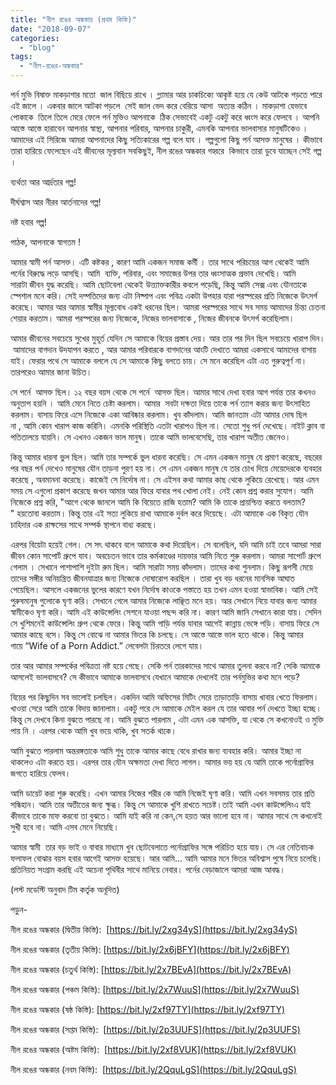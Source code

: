 ```yaml
---
title: "নীল রঙের অন্ধকার (প্রথম কিস্তি)"
date: "2018-09-07"
categories: 
  - "blog"
tags: 
  - "নীল-রঙের-অন্ধকার"
---
```


পর্ন মুভি বিষাক্ত মাকড়াশার মতো  জাল বিছিয়ে রাখে । গ্ল্যামার আর চাকচিক্যে আকৃষ্ট হয়ে যে কেউ আটকে পড়তে পারে এই জালে । একবার জালে আটকা পড়লে  সেই জাল ভেদ করে বেরিয়ে আসা  অত্যন্ত কঠিন । মাকড়াশা যেভাবে পোকাকে  তিলে তিলে মেরে ফেলে পর্ন মুভিও আপনাকে  ঠিক সেভাবেই একটু একটু করে ধ্বংস করে ফেলবে । আপনি আস্তে আস্তে হারাবেন আপনার স্বাস্থ্য, আপনার পরিবার, আপনার চাকুরী, এমনকি আপনার ভালবাসার মানুষটিকেও । আমাদের এই সিরিজে আমরা আপনাদের কিছু সত্যিকারের গল্প বলে যাব । গল্পগুলো কিছু পর্ন আসক্ত মানুষের । কীভাবে তারা হারিয়ে ফেলেছেন এই জীবনের মূল্যবান সবকিছুই, নীল রঙের অন্ধকার গহ্বরে  কিভাবে তারা ডুবে যাচ্ছেন সেই গল্প ।

ব্যর্থতা আর আর্দ্রতার গল্প!

দীর্ঘশ্বাস আর নীরব আর্তনাদের গল্প!

নষ্ট হবার গল্প!

পাঠক, আপনাকে স্বাগতম !

আমার স্বামী পর্ন আসক্ত। এটি কষ্টকর , কারণ আমি একজন সমাজ কর্মী । তার সাথে পরিচয়ের আগ থেকেই আমি পর্নের বিরুদ্ধে লড়ে আসছি। আমি  ব্যক্তি, পরিবার, এবং সমাজের উপর তার ধ্বংসাত্মক প্রভাব দেখেছি। আমি সারাটা জীবন যুদ্ধ করেছি। আমি ছোটবেলা থেকেই উত্ত্যাক্তকারীর কবলে পড়েছি, কিন্তু আমি সেক্স এবং যৌনতাকে স্পেশাল মনে করি। সেই দম্পতিদের জন্য এটা নিষ্পাপ এবং পবিত্র একটা উপহার যারা পরস্পরের প্রতি নিজেকে উৎসর্গ করেছে। আমার আর আমার স্বামীর মূল্যবোধ একই ধরনের ছিল। আমরা পরস্পরের সাথে সব সময় আমাদের চিন্তা চেতনা শেয়ার করতাম। আমরা পরস্পরের জন্য নিজেকে, নিজের ভালবাসাকে , নিজের জীবনকে উৎসর্গ করেছিলাম।

আমার জীবনের সবচেয়ে সুখের মুহূর্ত যেদিন সে আমাকে বিয়ের প্রস্তাব দেয়। আর তার পর দিন ছিল সবচেয়ে খারাপ দিন। আমাদের বাগদান উদযাপন করতে , আর আমার পরিবারকে বাগদানের আংটি দেখাতে আমরা একসাথে আমাদের বাসায় যাই। ফেরার পথে সে আমাকে বললে যে সে আমাকে কিছু বলতে চায়। সে মনে করেছিল এটা এত গুরুত্বপূর্ণ না। তারপরেও আমার জানা উচিত।

সে পর্নে  আসক্ত ছিল। ১২ বছর বয়স থেকে সে পর্নে  আসক্ত ছিল। আমার সাথে দেখা হবার আগ পর্যন্ত তার কখনও অনুতাপ হয়নি । আমি মেনে নিতে চেষ্টা করলাম। আমার  সবটা দক্ষতা দিয়ে তাকে পর্ন ত্যাগ করার জন্য উৎসাহিত করলাম। বাসায় ফিরে এসে নিজেকে একা আবিষ্কার করলাম। খুব কাঁদলাম। আমি জানতাম এটা আমার দোষ ছিল না , আমি কোন খারাপ কাজ করিনি। এমনকি পরিস্থিতি এতটা খারাপও ছিল না। সেতো শুধু পর্ন দেখেছে। নাইট ক্লাব বা পতিতালয়ে যায়নি। সে এখনও একজন ভাল মানুষ। তাকে আমি ভালবেসেছি, তার খারাপ অতীত জেনেও।

কিন্তু আমার ধারনা ভুল ছিল। আমি তার সম্পর্কে ভুল ধারনা করেছি। সে এমন একজন মানুষ যে প্রমাণ করেছে, বছরের পর বছর পর্ন দেখেও মানুষের যৌন তাড়না পুরণ হয় না। সে এমন একজন মানুষ যে তার চোখ দিয়ে মেয়েদেরকে ব্যবহার করেছে , অবমাননা করেছে। কাজেই সে নির্দোষ না। সে এইসব কথা আমার কাছ থেকে লুকিয়ে রেখেছে। আর এমন সময় সে এগুলো প্রকাশ করেছে জখন আমার আর ফিরে যাবার পথ খোলা নেই। নেই কোন প্রশ্ন করার সুযোগ। আমি নিজেকে প্রশ্ন করি, "আগে থেকে জানলে আমি কি বিয়েতে রাজি হতাম? আমি কি তাকে প্রায়শ্চিত্ত করতে বলতাম? " হয়তোবা করতাম। কিন্তু তার এই সত্য লুকিয়ে রাখা আমাকে দুর্বল করে দিয়েছে। এটা আমাকে এক বিকৃত যৌন চাহিদার এক রাক্ষসের সাথে সম্পর্ক স্থাপনে বাধ্য করছে।

এরপর বিয়েটা হয়েই গেল। সে সৎ থাকবে বলে আমাকে কথা দিয়েছিল। সে বলেছিল, যদি আমি চাই তবে আমরা সারা জীবন কোন সাপোর্ট গ্রুপে যাব। অবচেতন ভাবে তার কর্মকাণ্ডের দায়ভার আমি নিতে শুরু করলাম। আমরা সাপোর্ট গ্রুপে গেলাম । সেখানে পাশাপাশি দুইটা রুম ছিল। আমি সারাটা সময় কাঁদলাম। তাদের কথা শুনলাম। কিছু রূপসী মেয়ে তাদের সঙ্গীর অনিয়ন্ত্রিত জীবনযাত্রার জন্য নিজেকে দোষারোপ করছিল । তারা খুব বড় ধরনের মানসিক আঘাত পেয়েছিল। আসলে একজনের ভুলের কারণে যখন নির্দোষ কাওকে পস্তাতে হয় তখন এমন হওয়া স্বাভাবিক। আমি সেই পুরুষমানুষ গুলোকে ঘৃণা করি। সেখানে গেলে আমার নিজেকে লাঞ্ছিত মনে হয়। আর সেখানে নিয়ে যাবার জন্য আমার স্বামীকেও ঘৃণা করি। আমি এই কাউন্সেলিং সেশনে যাওয়া পছন্দ করি না। কারণ আমি জানি সেখানে কারা যায়। সেদিন সে খুশিমনেই কাউন্সেলিং গ্রুপ থেকে ফেরে। কিন্তু আমি গাড়ি পর্যন্ত যাবার আগেই কান্নায় ভেঙ্গে পড়ি। বাসায় ফিরে সে আমার কাছে বসে। কিন্তু সে বোঝে না আমার ভিতর কি চলছে। সে আস্তে আস্তে ভাল হতে থাকে। কিন্তু আমার গায়ে “Wife of a Porn Addict.” লেবেলটা চিরতরে লেগে যায়।

তার আর আমার সম্পর্কের পবিত্রতা নষ্ট হয়ে গেছে। সেকি পর্ন তারকাদের সাথে আমার তুলনা করবে না? সেকি আমাকে আসলেই ভালবাসবে? সে কীভাবে আমাকে ভালবাসবে যেখানে আমাকে দেখলেই তার পর্নমুভির কথা মনে পড়ে?

বিয়ের পর কিছুদিন সব ভালোই চলছিল। একদিন আমি অফিসের মিটিং সেরে তাড়াতাড়ি বাসায় খাবার খেতে ফিরলাম। খাওয়া সেরে আমি তাকে বিদায় জানালাম। একটু পরে সে আমাকে মেইল করল যে তার আবার পর্ন দেখতে ইচ্ছা হচ্ছে। কিন্তু সে দেখবে কিনা বুঝতে পারছে না। আমি বুঝতে পারলাম , এটা এমন এক আসক্তি, যা থেকে সে কখনোওই ও মুক্তি পায় নি । এরপর থেকে আমি খুব ভয়ে থাকি, খুব সতর্ক থাকে।

আমি বুঝতে পারলাম অন্তরঙ্গতাকে আমি শুধু তাকে আমার কাছে বেধে রাখার জন্য ব্যবহার করি। আমার ইচ্ছা না থাকলেও এটা করতে হয়। এরপর তার যৌন অক্ষমতা দেখা দিতে লাগল। আমার ভয় হয় যে আমি তাকে পর্নোগ্রাফির জগতে হারিয়ে ফেলব।

আমি ডায়েট করা শুরু করেছি। এখন আমার নিজের শরীর কে আমি নিজেই ঘৃণা করি। আমি এখন সবসময় তার প্রতি সন্ধিহান। আমি তার অতীতের জন্য ক্ষুব্ধ। কিন্তু সে আমাকে খুশি রাখতে সচেষ্ট।তাই আমি এখন কাউন্সেলিংএ যাই কীভাবে তাকে মাফ করবো তা বুঝতে। আমি যাই করি না কেন,সে হয়ত আর ভালো হবে না। আমার সাথে সে কখনোই সুখী হবে না। আমি এসব মেনে নিয়েছি।

আমার স্বামী  তার বড় ভাই ও বাবার মাধ্যমে খুব ছোটবেলাতে পর্নোগ্রাফির সঙ্গে পরিচিত হয়ে যায়। সে এর নেতিবাচক ফলাফল বোঝার বয়স হবার আগেই আসক্ত হয়েছে। আর আমি... আমি আমার মনে ভিতর অবিশ্বাস পুষে নিয়ে চলেছি। প্রতিনিয়ত সংগ্রাম করছি এই অচেনা পৃথিবীর সাথে মানিয়ে নেবার। পর্নের বেড়াজালে আমরা আজ আবদ্ধ।

(লস্ট মডেস্টি অনুবাদ টিম কর্তৃক অনূদিত)

পড়ুন-

নীল রঙের অন্ধকার (দ্বিতীয় কিস্তি):  [https://bit.ly/2xg34yS](https://bit.ly/2xg34yS)

নীল রঙের অন্ধকার (তৃতীয় কিস্তি): [https://bit.ly/2x6jBFY](https://bit.ly/2x6jBFY)

নীল রঙের অন্ধকার (চতুর্থ কিস্তি): [https://bit.ly/2x7BEvA](https://bit.ly/2x7BEvA)

নীল রঙের অন্ধকার (পঞ্চম কিস্তি): [https://bit.ly/2x7WuuS](https://bit.ly/2x7WuuS)

নীল রঙের অন্ধকার (ষষ্ঠ কিস্তি): [https://bit.ly/2xf97TY](https://bit.ly/2xf97TY)

নীল রঙের অন্ধকার (সপ্তম কিস্তি):  [https://bit.ly/2p3UUFS](https://bit.ly/2p3UUFS)

নীল রঙের অন্ধকার (অষ্টম কিস্তি):  [https://bit.ly/2xf8VUK](https://bit.ly/2xf8VUK)

নীল রঙের অন্ধকার (নবম কিস্তি):  [https://bit.ly/2QquLgS](https://bit.ly/2QquLgS)
